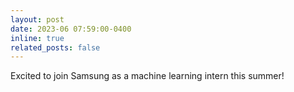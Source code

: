 ```yaml
---
layout: post
date: 2023-06 07:59:00-0400
inline: true
related_posts: false
---
```


Excited to join Samsung as a machine learning intern this summer!
